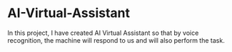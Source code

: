 # AI-Virtual-Assistant
In this project, I have created AI Virtual Assistant so that by voice recognition, the machine will respond to us and will also perform the task.
